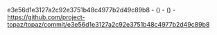 e3e56d1e3127a2c92e3751b48c4977b2d49c89b8 -  () -  () - https://github.com/project-topaz/topaz/commit/e3e56d1e3127a2c92e3751b48c4977b2d49c89b8
